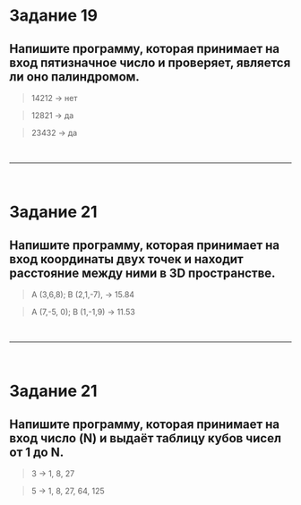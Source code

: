 # Задание 19

## Напишите программу, которая принимает на вход пятизначное число и проверяет, является ли оно палиндромом.
> 14212 -> нет

> 12821 -> да

> 23432 -> да

<br>

****

<br>

# Задание 21

## Напишите программу, которая принимает на вход координаты двух точек и находит расстояние между ними в 3D пространстве.
> A (3,6,8); B (2,1,-7), -> 15.84

> A (7,-5, 0); B (1,-1,9) -> 11.53

<br>

****

<br>

# Задание 21

## Напишите программу, которая принимает на вход число (N) и выдаёт таблицу кубов чисел от 1 до N.
> 3 -> 1, 8, 27

> 5 -> 1, 8, 27, 64, 125